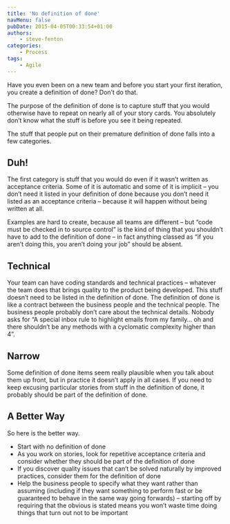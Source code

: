 ```yaml
---
title: 'No definition of done'
navMenu: false
pubDate: 2015-04-05T00:33:54+01:00
authors:
    - steve-fenton
categories:
    - Process
tags:
    - Agile
---
```


Have you even been on a new team and before you start your first iteration, you create a definition of done? Don’t do that.

The purpose of the definition of done is to capture stuff that you would otherwise have to repeat on nearly all of your story cards. You absolutely don’t know what the stuff is before you see it being repeated.

The stuff that people put on their premature definition of done falls into a few categories.

## Duh!

The first category is stuff that you would do even if it wasn’t written as acceptance criteria. Some of it is automatic and some of it is implicit – you don’t need it listed in your definition of done because you don’t need it listed as an acceptance criteria – because it will happen without being written at all.

Examples are hard to create, because all teams are different – but “code must be checked in to source control” is the kind of thing that you shouldn’t have to add to the definition of done – in fact anything classed as “if you aren’t doing this, you aren’t doing your job” should be absent.

## Technical

Your team can have coding standards and technical practices – whatever the team does that brings quality to the product being developed. This stuff doesn’t need to be listed in the definition of done. The definition of done is like a contract between the business people and the technical people. The business people probably don’t care about the technical details. Nobody asks for “A special inbox rule to highlight emails from my family… oh and there shouldn’t be any methods with a cyclomatic complexity higher than 4”.

## Narrow

Some definition of done items seem really plausible when you talk about them up front, but in practice it doesn’t apply in all cases. If you need to keep excusing particular stories from stuff in the definition of done, it probably should be part of the definition of done.

## A Better Way

So here is the better way.

- Start with no definition of done
- As you work on stories, look for repetitive acceptance criteria and consider whether they should be part of the definition of done
- If you discover quality issues that can’t be solved naturally by improved practices, consider them for the definition of done
- Help the business people to specify what they want rather than assuming (including if they want something to perform fast or be guaranteed to behave in the same way going forwards) – starting off by requiring that the obvious is stated means you won’t waste time doing things that turn out not to be important